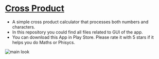 # [Cross Product](https://play.google.com/store/apps/details?id=com.s3n1ch.crossproduct)
- A simple cross product calculator that processes both numbers and characters.
- In this repository you could find all files related to GUI of the app.
- You can download this App in Play Store. Please rate it with 5 stars
if it helps you do Maths or Phisycs.

![main look](https://github.com/S3N1CH/Cross-Product-Kotlin/blob/master/screenshots/screenshot_1.png)
